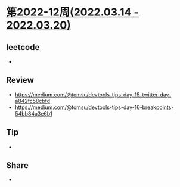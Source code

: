 # [第2022-12周(2022.03.14 - 2022.03.20)](https://github.com/vjudge/ARTS/blob/master/2022/2022-12.md)

## leetcode
*


## Review
* https://medium.com/@tomsu/devtools-tips-day-15-twitter-day-a842fc58cbfd
* https://medium.com/@tomsu/devtools-tips-day-16-breakpoints-54bb84a3e6b1


## Tip
*


## Share
*
